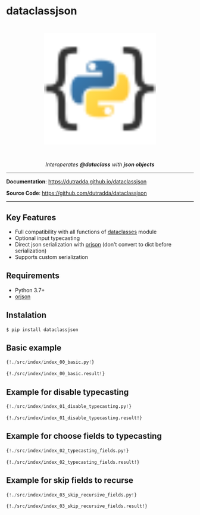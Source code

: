 # dataclassjson

<p align="center" style="margin: 3em">
  <a href="https://github.com/dutradda/dataclassjson">
    <img src="dataclassjson.svg" alt="dataclassjson" width="300"/>
  </a>
</p>

<p align="center">
    <em>Interoperates <b>@dataclass</b> with <b>json objects</b></em>
</p>

---

**Documentation**: <a href="https://dutradda.github.io/dataclassjson" target="_blank">https://dutradda.github.io/dataclassjson</a>

**Source Code**: <a href="https://github.com/dutradda/dataclassjson" target="_blank">https://github.com/dutradda/dataclassjson</a>

---


## Key Features

- Full compatibility with all functions of [dataclasses]() module
- Optional input typecasting
- Direct json serialization with [orjson]() (don't convert to dict before serialization)
- Supports custom serialization


## Requirements

 - Python 3.7+
 - [orjson]()


## Instalation
```
$ pip install dataclassjson 
```


## Basic example

```python
{!./src/index/index_00_basic.py!}
```

```
{!./src/index/index_00_basic.result!}
```


## Example for disable typecasting

```python
{!./src/index/index_01_disable_typecasting.py!}
```

```
{!./src/index/index_01_disable_typecasting.result!}
```


## Example for choose fields to typecasting

```python
{!./src/index/index_02_typecasting_fields.py!}
```

```
{!./src/index/index_02_typecasting_fields.result!}
```


## Example for skip fields to recurse

```python
{!./src/index/index_03_skip_recursive_fields.py!}
```

```
{!./src/index/index_03_skip_recursive_fields.result!}
```
